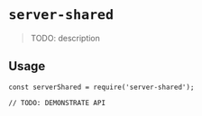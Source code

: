 # `server-shared`

> TODO: description

## Usage

```
const serverShared = require('server-shared');

// TODO: DEMONSTRATE API
```
